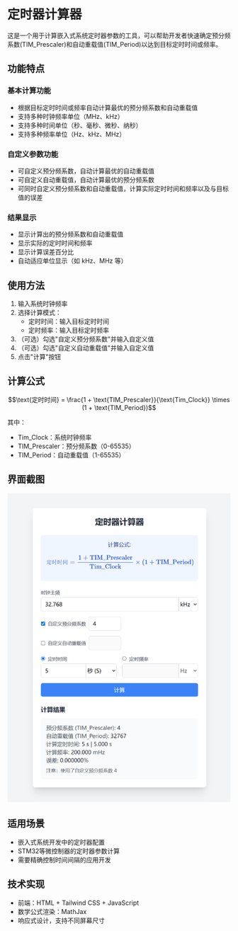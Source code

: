 # 定时器计算器

这是一个用于计算嵌入式系统定时器参数的工具，可以帮助开发者快速确定预分频系数(TIM_Prescaler)和自动重载值(TIM_Period)以达到目标定时时间或频率。

## 功能特点

### 基本计算功能
- 根据目标定时时间或频率自动计算最优的预分频系数和自动重载值
- 支持多种时钟频率单位（MHz、kHz）
- 支持多种时间单位（秒、毫秒、微秒、纳秒）
- 支持多种频率单位（Hz、kHz、MHz）

### 自定义参数功能
- 可自定义预分频系数，自动计算最优的自动重载值
- 可自定义自动重载值，自动计算最优的预分频系数
- 可同时自定义预分频系数和自动重载值，计算实际定时时间和频率以及与目标值的误差

### 结果显示
- 显示计算出的预分频系数和自动重载值
- 显示实际的定时时间和频率
- 显示计算误差百分比
- 自动适应单位显示（如 kHz、MHz 等）

## 使用方法

1. 输入系统时钟频率
2. 选择计算模式：
   - 定时时间：输入目标定时时间
   - 定时频率：输入目标定时频率
3. （可选）勾选"自定义预分频系数"并输入自定义值
4. （可选）勾选"自定义自动重载值"并输入自定义值
5. 点击"计算"按钮

## 计算公式

$$\text{定时时间} = \frac{1 + \text{TIM_Prescaler}}{\text{Tim_Clock}} \times (1 + \text{TIM_Period})$$

其中：
- Tim_Clock：系统时钟频率
- TIM_Prescaler：预分频系数（0-65535）
- TIM_Period：自动重载值（1-65535）

## 界面截图

![定时器计算器界面](img/PixPin_2025-09-14_13-43-22.png)

## 适用场景

- 嵌入式系统开发中的定时器配置
- STM32等微控制器的定时器参数计算
- 需要精确控制时间间隔的应用开发

## 技术实现

- 前端：HTML + Tailwind CSS + JavaScript
- 数学公式渲染：MathJax
- 响应式设计，支持不同屏幕尺寸

